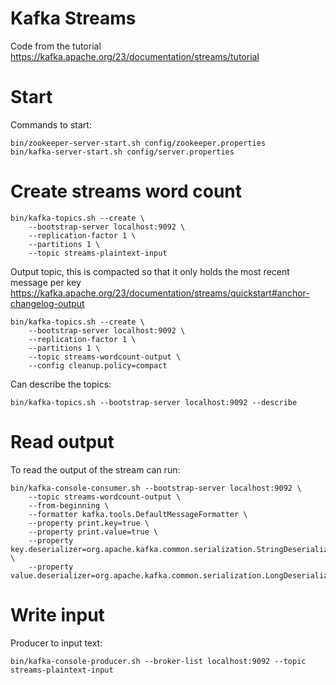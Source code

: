 # Kafka Streams
Code from the tutorial https://kafka.apache.org/23/documentation/streams/tutorial

# Start
Commands to start:
```
bin/zookeeper-server-start.sh config/zookeeper.properties
bin/kafka-server-start.sh config/server.properties
```

# Create streams word count
```
bin/kafka-topics.sh --create \
    --bootstrap-server localhost:9092 \
    --replication-factor 1 \
    --partitions 1 \
    --topic streams-plaintext-input
```

Output topic, this is compacted so that it only holds the most recent message per key https://kafka.apache.org/23/documentation/streams/quickstart#anchor-changelog-output
```
bin/kafka-topics.sh --create \
    --bootstrap-server localhost:9092 \
    --replication-factor 1 \
    --partitions 1 \
    --topic streams-wordcount-output \
    --config cleanup.policy=compact
```

Can describe the topics:
```
bin/kafka-topics.sh --bootstrap-server localhost:9092 --describe
```

# Read output
To read the output of the stream can run:
```
bin/kafka-console-consumer.sh --bootstrap-server localhost:9092 \
    --topic streams-wordcount-output \
    --from-beginning \
    --formatter kafka.tools.DefaultMessageFormatter \
    --property print.key=true \
    --property print.value=true \
    --property key.deserializer=org.apache.kafka.common.serialization.StringDeserializer \
    --property value.deserializer=org.apache.kafka.common.serialization.LongDeserializer
```

# Write input
Producer to input text:
```
bin/kafka-console-producer.sh --broker-list localhost:9092 --topic streams-plaintext-input
```